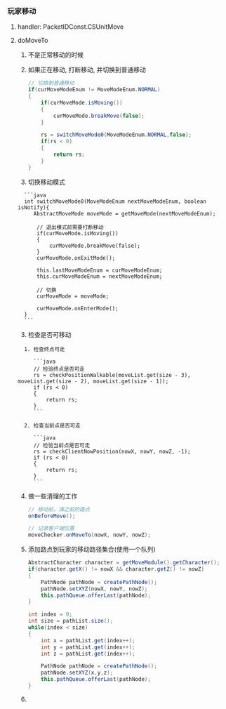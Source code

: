 ### 玩家移动

1. handler:   PacketIDConst.CSUnitMove

2. doMoveTo

   1.  不是正常移动的时候

      1. 如果正在移动, 打断移动, 并切换到普通移动

         ```java
         // 切换到普通移动
         if(curMoveModeEnum != MoveModeEnum.NORMAL)
         {
             if(curMoveMode.isMoving())
             {
                 curMoveMode.breakMove(false);
             }
         
             rs = switchMoveMode0(MoveModeEnum.NORMAL,false);
             if(rs < 0)
             {
                 return rs;
             }
         }
         ```

      2.  切换移动模式

         ```java
         int switchMoveMode0(MoveModeEnum nextMoveModeEnum, boolean isNotify){
         	AbstractMoveMode moveMode = getMoveMode(nextMoveModeEnum);
         
             // 退出模式前需要打断移动
             if(curMoveMode.isMoving())
             {
                 curMoveMode.breakMove(false);
             }
             curMoveMode.onExitMode();
         
             this.lastMoveModeEnum = curMoveModeEnum;
             this.curMoveModeEnum = nextMoveModeEnum;
         
             // 切换
             curMoveMode = moveMode;
         
             curMoveMode.onEnterMode();    
         }
         ```

      3.  检查是否可移动

         1. 检查终点可走

            ```java
            // 检验终点是否可走
            rs = checkPositionWalkable(moveList.get(size - 3), moveList.get(size - 2), moveList.get(size - 1));
            if (rs < 0)
            {
                return rs;
            }
            ```

         2. 检查当前点是否可走

            ```java
            // 检验当前点是否可走
            rs = checkClientNowPosition(nowX, nowY, nowZ, -1);
            if (rs < 0)
            {
                return rs;
            }
            ```

      4. 做一些清理的工作

         ```java
         // 移动前，清之前的路点
         onBeforeMove();
         
         // 记录客户端位置
         moveChecker.onMoveTo(nowX, nowY, nowZ);
         ```

      5. 添加路点到玩家的移动路径集合(使用一个队列)

         ```java
         AbstractCharacter character = getMoveModule().getCharacter();
         if(character.getX() != nowX && character.getZ() != nowZ)
         {
             PathNode pathNode = createPathNode();
             pathNode.setXYZ(nowX, nowY, nowZ);
             this.pathQueue.offerLast(pathNode);
         }
         
         int index = 0;
         int size = pathList.size();
         while(index < size)
         {
             int x = pathList.get(index++);
             int y = pathList.get(index++);
             int z = pathList.get(index++);
         
             PathNode pathNode = createPathNode();
             pathNode.setXYZ(x,y,z);
             this.pathQueue.offerLast(pathNode);
         }
         ```

      6.  


